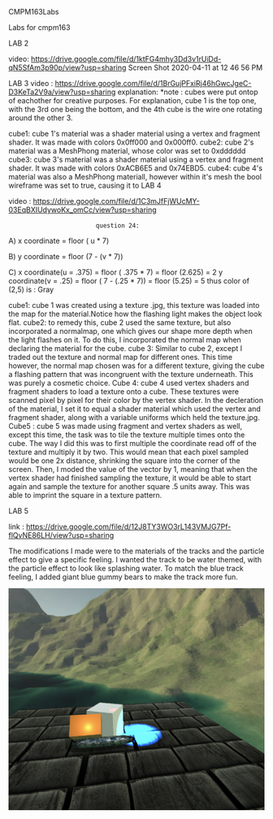 CMPM163Labs

Labs for cmpm163

LAB 2

video: https://drive.google.com/file/d/1ktFG4mhy3Dd3v1rUiDd-qN5SfAm3p90p/view?usp=sharing Screen Shot 2020-04-11 at 12 46 56 PM

LAB 3 video : https://drive.google.com/file/d/1BrGujPFxiRj46hGwcJgeC-D3KeTa2V9a/view?usp=sharing explanation: *note : cubes were put ontop of eachother for creative purposes. For explanation, cube 1 is the top one, with the 3rd one being the bottom, and the 4th cube is the wire one rotating around the other 3.

cube1: cube 1's material was a shader material using a vertex and fragment shader. It was made with colors 0x0ff000 and 0x000ff0.
cube2: cube 2's material was a MeshPhong material, whose color was set to 0xdddddd
cube3: cube 3's material was a shader material using a vertex and fragment shader. It was made with colors 0xACB6E5 and 0x74EBD5.
cube4: cube 4's material was also a MeshPhong materiall, however within it's mesh the bool wireframe was set to true, causing it to 
LAB 4

video : https://drive.google.com/file/d/1C3mJfFjWUcMY-03EqBXIUdywoKx_omCc/view?usp=sharing

                            question 24:
A) x coordinate = floor ( u * 7)

B) y coordinate = floor (7 - (v * 7))

C) x coordinate(u = .375) = floor ( .375 * 7) = floor (2.625) = 2
y coordinate(v = .25) = floor ( 7 - (.25 * 7)) = floor (5.25) = 5
thus color of (2,5) is : Gray

cube1: cube 1 was created using a texture .jpg, this texture was loaded into the map for the material.Notice how the flashing light makes the object look flat.
cube2: to remedy this, cube 2 used the same texture, but also incorporated a normalmap, one which gives our shape more depth when the light flashes on it. To do this, I incorporated the normal map when declaring the material for the cube.
cube 3: Similar to cube 2, except I traded out the texture and normal map for different ones. This time however, the normal map chosen was for a different texture, giving the cube a flashing pattern that was incongruent with the texture underneath. This was purely a cosmetic choice.
Cube 4: cube 4 used vertex shaders and fragment shaders to load a texture onto a cube. These textures were scanned pixel by pixel for their color by the vertex shader. In the decleration of the material, I set it to equal a shader material which used the vertex and fragment shader, along with a variable uniforms which held the texture.jpg.
Cube5 : cube 5 was made using fragment and vertex shaders as well, except this time, the task was to tile the texture multiple times onto the cube. The way I did this was to first multiple the coordinate read off of the texture and multiply it by two. This would mean that each pixel sampled would be one 2x distance, shrinking the square into the corner of the screen. Then, I moded the value of the vector by 1, meaning that when the vertex shader had finished sampling the texture, it would be able to start again and sample the texture for another square .5 units away. This was able to imprint the square in a texture pattern. 


LAB 5

link : https://drive.google.com/file/d/12J8TY3WO3rL143VMJG7Pf-flQvNE86LH/view?usp=sharing

The modifications I made were to the materials of the tracks and the particle effect to give a specific feeling. I wanted the track to be water themed, with the particle effect to look like splashing water. To match the blue track feeling, I added giant blue gummy bears to make the track more fun.

![](/photos/lab6photo.png)

